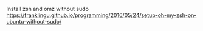 Install zsh and omz without sudo
https://franklingu.github.io/programming/2016/05/24/setup-oh-my-zsh-on-ubuntu-without-sudo/
